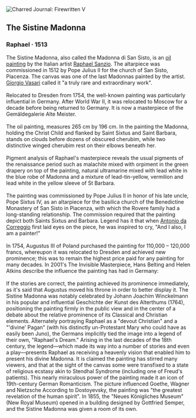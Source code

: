 <div class="artwork-of-the-day">
  <div class="container">
    <div class="img-wrapper">
      <img
        src="https://uploads3.wikiart.org/00340/images/raphael/the-sistine-madonna-1513.jpg!Large.jpg"
        alt="Charred Journal: Firewritten V" />
    </div>
    <div class="artwork-detail">
      <div class="artwork-origin"> 
        <h2 class="artwork-name">The Sistine Madonna</h2>
        <h3 class="artist">
          Raphael
                    ·  1513
        </h3>
      </div>
      <p class="description">
        <span class="artwork-description-text ng-binding" ng-bind-html="viewModel.ArtworkOfTheDay.Description | unsafe">The Sistine Madonna, also called the Madonna di San Sisto, is an <a target="_blank" href="/en/paintings-by-media/oil-on-sacking">oil painting</a> by the Italian artist <a target="_blank" href="/en/raphael">Raphael Sanzio</a>. The altarpiece was commissioned in 1512 by Pope Julius II for the church of San Sisto, Piacenza. The canvas was one of the last Madonnas painted by the artist. <a target="_blank" href="/en/giorgio-vasari">Giorgio Vasari</a> called it "a truly rare and extraordinary work".
<br>
<br>Relocated to Dresden from 1754, the well-known painting was particularly influential in Germany. After World War II, it was relocated to Moscow for a decade before being returned to Germany. It is now a masterpiece of the Gemäldegalerie Alte Meister.
<br>
<br>The oil painting, measures 265&nbsp;cm by 196&nbsp;cm. In the painting the Madonna, holding the Christ Child and flanked by Saint Sixtus and Saint Barbara, stands on clouds before dozens of obscured cherubim, while two distinctive winged cherubim rest on their elbows beneath her.
<br>
<br>Pigment analysis of Raphael's masterpiece reveals the usual pigments of the renaissance period such as malachite mixed with orpiment in the green drapery on top of the painting, natural ultramarine mixed with lead white in the blue robe of Madonna and a mixture of lead-tin-yellow, vermilion and lead white in the yellow sleeve of St Barbara.
<br>
<br>The painting was commissioned by Pope Julius II in honor of his late uncle, Pope Sixtus IV, as an altarpiece for the basilica church of the Benedictine Monastery of San Sisto in Piacenza, with which the Rovere family had a long-standing relationship. The commission required that the painting depict both Saints Sixtus and Barbara. Legend has it that when <a target="_blank" href="/en/correggio">Antonio da Correggio</a> first laid eyes on the piece, he was inspired to cry, "And I also, I am a painter!"
<br>
<br>In 1754, Augustus III of Poland purchased the painting for 110,000&nbsp;– 120,000 francs, whereupon it was relocated to Dresden and achieved new prominence; this was to remain the highest price paid for any painting for many decades. In 2001's The Invisible Masterpiece, Hans Belting and Helen Atkins describe the influence the painting has had in Germany:
<br>
<br>If the stories are correct, the painting achieved its prominence immediately, as it's said that Augustus moved his throne in order to better display it. The Sistine Madonna was notably celebrated by Johann Joachim Winckelmann in his popular and influential Geschichte der Kunst des Alterthums (1764), positioning the painting firmly in the public view and in the center of a debate about the relative prominence of its Classical and Christian elements. Alternately portraying Raphael as a "devout Christian" and a "'divine' Pagan" (with his distinctly un-Protestant Mary who could have as easily been Juno), the Germans implicitly tied the image into a legend of their own, "Raphael's Dream." Arising in the last decades of the 18th century, the legend—which made its way into a number of stories and even a play—presents Raphael as receiving a heavenly vision that enabled him to present his divine Madonna. It is claimed the painting has stirred many viewers, and that at the sight of the canvas some were transfixed to a state of religious ecstasy akin to Stendhal Syndrome (including one of Freud's patients). This nearly miraculous power of the painting made it an icon of 19th-century German Romanticism. The picture influenced Goethe, Wagner and Nietzsche According to Dostoyevsky, the painting was "the greatest revelation of the human spirit". In 1855, the "Neues Königliches Museum" (New Royal Museum) opened in a building designed by Gottfried Semper, and the Sistine Madonna was given a room of its own.</span>
                        <div class="text-shadow-container" ng-show="showShadow" style=""></div>
      </p>
    </div>
  </div>

</div>
